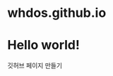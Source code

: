 # whdos.github.io
<html>
 <head></head>
 <body>
   <h1>Hello world!</h1>
   깃허브 페이지 만들기
 </body>
</html>
